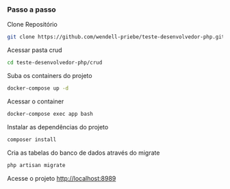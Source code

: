 

### Passo a passo
Clone Repositório
```sh
git clone https://github.com/wendell-priebe/teste-desenvolvedor-php.git
```

Acessar pasta crud
```sh
cd teste-desenvolvedor-php/crud
```

Suba os containers do projeto
```sh
docker-compose up -d
```

Acessar o container
```sh
docker-compose exec app bash
```

Instalar as dependências do projeto
```sh
composer install
```

Cria as tabelas do banco de dados através do migrate
```sh
php artisan migrate
```

Acesse o projeto
[http://localhost:8989](http://localhost:8989)
